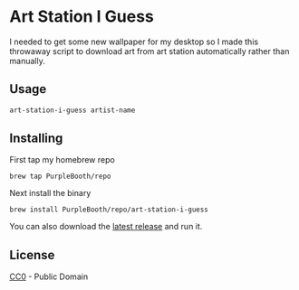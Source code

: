 # Art Station I Guess

I needed to get some new wallpaper for my desktop so I made this throwaway script to download art from art station automatically rather than manually.

## Usage

```bash
art-station-i-guess artist-name
```


## Installing

First tap my homebrew repo

``` shell
brew tap PurpleBooth/repo
```

Next install the binary

``` shell
brew install PurpleBooth/repo/art-station-i-guess
```

You can also download the [latest
release](https://github.com/PurpleBooth/art-station-i-guess/releases/latest)
and run it.

## License

[CC0](LICENSE.md) - Public Domain
